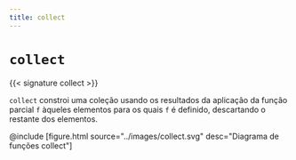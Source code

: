 ```yaml
---
title: collect
---
```


# `collect`

{{< signature collect >}}

`collect` constroi uma coleção usando os resultados da aplicação da função parcial `f` àqueles elementos para os quais `f` é definido, descartando o restante dos elementos.

@include [figure.html source="../images/collect.svg" desc="Diagrama de funções collect"]
